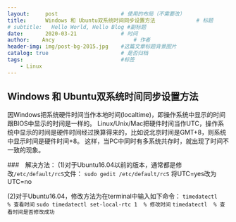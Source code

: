 ```yaml
---
layout:     post   				    # 使用的布局（不需要改）
title:      Windows 和 Ubuntu双系统时间同步设置方法				# 标题 
# subtitle:   Hello World, Hello Blog #副标题
date:       2020-03-21 				# 时间
author:    Ancy 						# 作者
header-img: img/post-bg-2015.jpg 	#这篇文章标题背景图片
catalog: true 						# 是否归档
tags:								#标签
    - Linux
---
```

## Windows 和 Ubuntu双系统时间同步设置方法

因Windows把系统硬件时间当作本地时间(localtime)，即操作系统中显示的时间跟BIOS中显示的时间是一样的。
Linux/Unix/Mac把硬件时间当作UTC，操作系统中显示的时间是硬件时间经过换算得来的，比如说北京时间是GMT+8，则系统中显示时间是硬件时间+8。
这样，当PC中同时有多系统共存时，就出现了时间不一致的现象。

###　解决方法：
(1)对于Ubuntu16.04以前的版本，通常都是修改`/etc/default/rcS`文件：
`sudo gedit /etc/default/rcS` 
将UTC=yes改为UTC=no 

(2)对于Ubuntu16.04，修改方法为在terminal中输入如下命令：
`timedatectl   % 查看时间`
`sudo timedatectl set-local-rtc 1  % 修改时间`
`timedatectl  % 查看时间是否修改成功`

